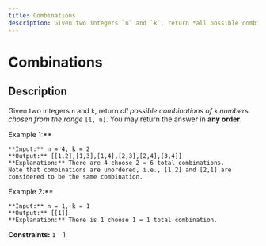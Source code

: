 ```yaml
---
title: Combinations
description: Given two integers `n` and `k`, return *all possible combinations of* `k` *numbers chosen from the r
---
```

# Combinations
## Description
Given two integers `n` and `k`, return *all possible combinations of* `k` *numbers chosen from the range* `[1, n]`.
You may return the answer in **any order**.
 
Example 1:**
```
**Input:** n = 4, k = 2
**Output:** [[1,2],[1,3],[1,4],[2,3],[2,4],[3,4]]
**Explanation:** There are 4 choose 2 = 6 total combinations.
Note that combinations are unordered, i.e., [1,2] and [2,1] are considered to be the same combination.
```
Example 2:**
```
**Input:** n = 1, k = 1
**Output:** [[1]]
**Explanation:** There is 1 choose 1 = 1 total combination.
```
 
**Constraints:**
	`1 
	`1 

